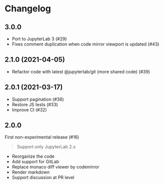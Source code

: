 # Changelog

## 3.0.0

- Port to JupyterLab 3 (#29)
- Fixes comment duplication when code mirror viewport is updated (#43)

## 2.1.0 (2021-04-05)

- Refactor code with latest @jupyterlab/git (more shared code) (#39)

## 2.0.1 (2021-03-17)

- Support pagination (#36)
- Restore JS tests (#33)
- Improve CI (#32)

## 2.0.0

First non-experimental release (#16)

> Support only JupyterLab 2.x

- Reorganize the code
- Add support for GitLab
- Replace monaco diff viewer by codemirror
- Render markdown
- Support discussion at PR level
